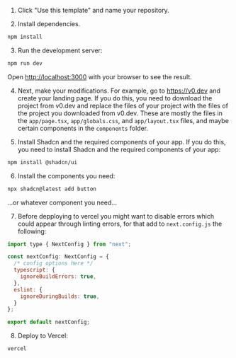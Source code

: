 1. Click "Use this template" and name your repository.

2. Install dependencies.

```bash
npm install
```

3. Run the development server:

```bash
npm run dev
```

Open [http://localhost:3000](http://localhost:3000) with your browser to see the result.

4. Next, make your modifications. For example, go to https://v0.dev and create your landing page. If you do this, you need to download the project from v0.dev and replace the files of your project with the files of the project you downloaded from v0.dev. These are mostly the files in the `app/page.tsx`, `app/globals.css`, and `app/layout.tsx` files, and maybe certain components in the `components` folder.

5. Install Shadcn and the required components of your app. If you do this, you need to install Shadcn and the required components of your app:

```bash
npm install @shadcn/ui
```

6. Install the components you need:

```bash
npx shadcn@latest add button
```

...or whatever component you need...

7. Before depploying to vercel you might want to disable errors which could appear through linting errors, for that add to `next.config.js` the following:

```javascript
import type { NextConfig } from "next";

const nextConfig: NextConfig = {
  /* config options here */
  typescript: {
    ignoreBuildErrors: true,
  },
  eslint: {
    ignoreDuringBuilds: true,
  }
};

export default nextConfig;
```

8. Deploy to Vercel:

```bash
vercel
```